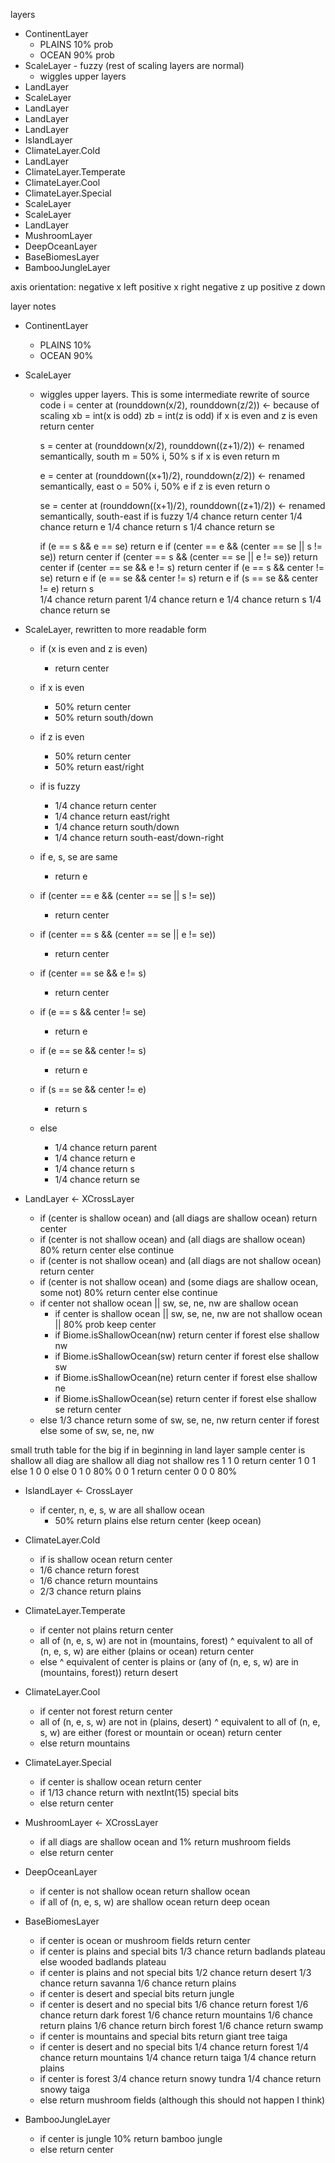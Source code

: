 layers
- ContinentLayer
  - PLAINS 10% prob
  - OCEAN 90% prob
- ScaleLayer - fuzzy (rest of scaling layers are normal)
  - wiggles upper layers
- LandLayer
- ScaleLayer
- LandLayer
- LandLayer
- LandLayer
- IslandLayer
- ClimateLayer.Cold
- LandLayer
- ClimateLayer.Temperate
- ClimateLayer.Cool
- ClimateLayer.Special
- ScaleLayer
- ScaleLayer
- LandLayer
- MushroomLayer
- DeepOceanLayer
- BaseBiomesLayer
- BambooJungleLayer

axis orientation:
 negative x left
 positive x right
 negative z up
 positive z down
 
layer notes
- ContinentLayer
  - PLAINS 10%
  - OCEAN 90%

- ScaleLayer
  - wiggles upper layers. This is some intermediate rewrite of source code
    i = center at (rounddown(x/2), rounddown(z/2))  <- because of scaling
    xb = int(x is odd)
    zb = int(z is odd)
    if x is even and z is even return center
    
    s = center at (rounddown(x/2), rounddown((z+1)/2))  <- renamed semantically, south
    m = 50% i, 50% s
    if x is even return m
    
    e = center at (rounddown((x+1)/2), rounddown(z/2))  <- renamed semantically, east
    o = 50% i, 50% e
    if z is even return o

    se = center at (rounddown((x+1)/2), rounddown((z+1)/2))  <- renamed semantically, south-east
    if is fuzzy
      1/4 chance return center
      1/4 chance return e
      1/4 chance return s
      1/4 chance return se

    if (e == s && e == se) return e
    if (center == e && (center == se || s != se)) return center
    if (center == s && (center == se || e != se)) return center
    if (center == se && e != s) return center
    if (e == s && center != se) return e
    if (e == se && center != s) return e
    if (s == se && center != e) return s    
    1/4 chance return parent
    1/4 chance return e
    1/4 chance return s
    1/4 chance return se

- ScaleLayer, rewritten to more readable form
  - if (x is even and z is even) 
    - return center
  
  - if x is even
    - 50% return center
    - 50% return south/down

  - if z is even
    - 50% return center
    - 50% return east/right
    
  - if is fuzzy
    - 1/4 chance return center
    - 1/4 chance return east/right
    - 1/4 chance return south/down
    - 1/4 chance return south-east/down-right

  - if e, s, se are same
    - return e
  - if (center == e && (center == se || s != se))
    - return center
  - if (center == s && (center == se || e != se)) 
    - return center
  - if (center == se && e != s)
    - return center
  - if (e == s && center != se)
    - return e
  - if (e == se && center != s)
    - return e
  - if (s == se && center != e)
    - return s
  - else
    - 1/4 chance return parent
    - 1/4 chance return e
    - 1/4 chance return s
    - 1/4 chance return se      
 
      
- LandLayer <- XCrossLayer
  - if (center is shallow ocean) and (all diags are shallow ocean)
      return center
  - if (center is not shallow ocean) and (all diags are shallow ocean)
      80% return center else continue
  - if (center is not shallow ocean) and (all diags are not shallow ocean)
      return center
  - if (center is not shallow ocean) and (some diags are shallow ocean, some not)
      80% return center else continue
  - if center not shallow ocean || sw, se, ne, nw are shallow ocean
    - if center is shallow ocean || sw, se, ne, nw are not shallow ocean || 80% prob
        keep center
    - if Biome.isShallowOcean(nw)
          return center if forest else shallow nw
    - if Biome.isShallowOcean(sw)
          return center if forest else shallow sw
    - if Biome.isShallowOcean(ne)
          return center if forest else shallow ne
    - if Biome.isShallowOcean(se)
          return center if forest else shallow se
      return center
  - else
      1/3 chance return some of sw, se, ne, nw
      return center if forest else some of sw, se, ne, nw 

small truth table for the big if in beginning in land layer sample
center is shallow   all diag are shallow    all diag not shallow    res
1                   1                       0                       return center
1                   0                       1                       else
1                   0                       0                       else
0                   1                       0                       80%
0                   0                       1                       return center
0                   0                       0                       80%

- IslandLayer <- CrossLayer
  - if center, n, e, s, w are all shallow ocean
    - 50% return plains else return center (keep ocean)
        
- ClimateLayer.Cold
  - if is shallow ocean
      return center
  - 1/6 chance return forest
  - 1/6 chance return mountains
  - 2/3 chance return plains
     
- ClimateLayer.Temperate
  - if center not plains
      return center
  - all of (n, e, s, w) are not in (mountains, forest)
      ^ equivalent to all of (n, e, s, w) are either (plains or ocean)
      return center
  - else
      ^ equivalent of center is plains or (any of (n, e, s, w) are in (mountains, forest))
      return desert

- ClimateLayer.Cool
  - if center not forest
      return center
  - all of (n, e, s, w) are not in (plains, desert)
        ^ equivalent to all of (n, e, s, w) are either (forest or mountain or ocean)
      return center
  - else return mountains

- ClimateLayer.Special
  - if center is shallow ocean
      return center
  - if 1/13 chance
      return with nextInt(15) special bits
  - else return center

- MushroomLayer <- XCrossLayer
  - if all diags are shallow ocean and 1% return mushroom fields
  - else return center

- DeepOceanLayer
  - if center is not shallow ocean
      return shallow ocean
  - if all of (n, e, s, w) are shallow ocean
      return deep ocean

- BaseBiomesLayer
  - if center is ocean or mushroom fields
      return center
  - if center is plains and special bits
      1/3 chance return badlands plateau else wooded badlands plateau
  - if center is plains and not special bits
      1/2 chance return desert
      1/3 chance return savanna
      1/6 chance return plains
  - if center is desert and special bits
      return jungle
  - if center is desert and no special bits
      1/6 chance return forest
      1/6 chance return dark forest
      1/6 chance return mountains
      1/6 chance return plains
      1/6 chance return birch forest
      1/6 chance return swamp
  - if center is mountains and special bits
      return giant tree taiga
  - if center is desert and no special bits
      1/4 chance return forest
      1/4 chance return mountains
      1/4 chance return taiga
      1/4 chance return plains
  - if center is forest
      3/4 chance return snowy tundra
      1/4 chance return snowy taiga
  - else return mushroom fields (although this should not happen I think)
  
- BambooJungleLayer
  - if center is jungle
      10% return bamboo jungle
  - else return center